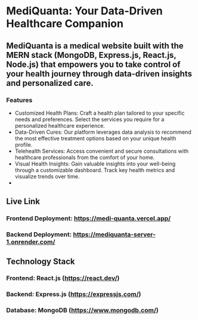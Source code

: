 # MediQuanta: Your Data-Driven Healthcare Companion


## MediQuanta is a medical website built with the MERN stack (MongoDB, Express.js, React.js, Node.js) that empowers you to take control of your health journey through data-driven insights and personalized care.

### Features

- Customized Health Plans: Craft a health plan tailored to your specific needs and preferences. Select the services you require for a personalized healthcare experience.
- Data-Driven Cures: Our platform leverages data analysis to recommend the most effective treatment options based on your unique health profile.
- Telehealth Services: Access convenient and secure consultations with healthcare professionals from the comfort of your home.
- Visual Health Insights: Gain valuable insights into your well-being through a customizable dashboard. Track key health metrics and visualize trends over time.
- 
## Live Link 

### Frontend Deployment:  https://medi-quanta.vercel.app/

### Backend Deployment:  https://mediquanta-server-1.onrender.com/

## Technology Stack

### Frontend: React.js (https://react.dev/)
### Backend: Express.js (https://expressjs.com/)
### Database: MongoDB (https://www.mongodb.com/)


